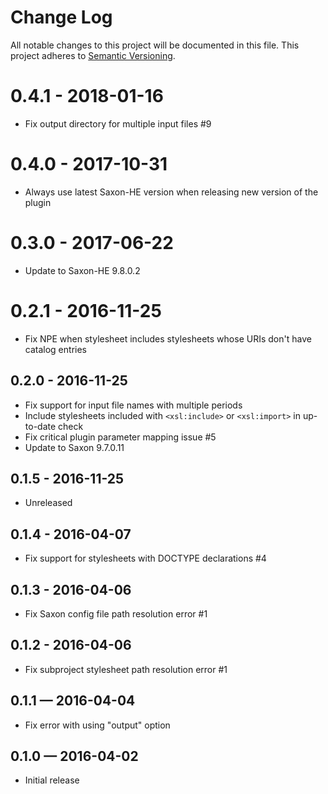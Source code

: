 # Change Log
All notable changes to this project will be documented in this file.
This project adheres to [Semantic Versioning](http://semver.org/).

# 0.4.1 - 2018-01-16
- Fix output directory for multiple input files #9

# 0.4.0 - 2017-10-31
- Always use latest Saxon-HE version when releasing new version of the plugin

# 0.3.0 - 2017-06-22
- Update to Saxon-HE 9.8.0.2

# 0.2.1 - 2016-11-25
- Fix NPE when stylesheet includes stylesheets whose URIs don't have catalog entries

## 0.2.0 - 2016-11-25
- Fix support for input file names with multiple periods
- Include stylesheets included with `<xsl:include>` or `<xsl:import>` in up-to-date check
- Fix critical plugin parameter mapping issue #5
- Update to Saxon 9.7.0.11

## 0.1.5 - 2016-11-25
- Unreleased

## 0.1.4 - 2016-04-07
- Fix support for stylesheets with DOCTYPE declarations #4

## 0.1.3 - 2016-04-06
- Fix Saxon config file path resolution error #1

## 0.1.2 - 2016-04-06
- Fix subproject stylesheet path resolution error #1

## 0.1.1 — 2016-04-04
- Fix error with using "output" option

## 0.1.0 — 2016-04-02
- Initial release
